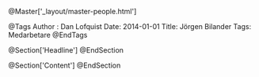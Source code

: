 @Master['_layout/master-people.html']

@Tags
Author : Dan Lofquist
Date: 2014-01-01
Title: Jörgen Bilander
Tags: Medarbetare
@EndTags

@Section['Headline']
@EndSection

@Section['Content']
@EndSection